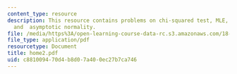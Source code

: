 ```yaml
---
content_type: resource
description: This resource contains problems on chi-squared test, MLE, Fisher information
  and  asymptotic normality.
file: /media/https%3A/open-learning-course-data-rc.s3.amazonaws.com/18-443-statistics-for-applications-fall-2006/c881009470d4b8d07a400ec27b7ca746_home2.pdf
file_type: application/pdf
resourcetype: Document
title: home2.pdf
uid: c8810094-70d4-b8d0-7a40-0ec27b7ca746
---
```

